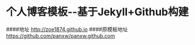 个人博客模板--基于Jekyll+Github构建
================

####地址 http://zoe1874.github.io
####原模板地址 https://github.com/panxw/panxw.github.com


